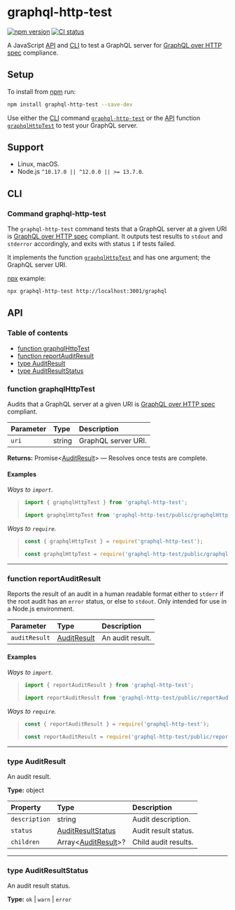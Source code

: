 # graphql-http-test

[![npm version](https://badgen.net/npm/v/graphql-http-test)](https://npm.im/graphql-http-test) [![CI status](https://github.com/jaydenseric/graphql-http-test/workflows/CI/badge.svg)](https://github.com/jaydenseric/graphql-http-test/actions)

A JavaScript [API](#api) and [CLI](#cli) to test a GraphQL server for [GraphQL over HTTP spec](https://github.com/graphql/graphql-over-http) compliance.

## Setup

To install from [npm](https://npmjs.com) run:

```sh
npm install graphql-http-test --save-dev
```

Use either the [CLI](#cli) command [`graphql-http-test`](#command-graphql-http-test) or the [API](#api) function [`graphqlHttpTest`](#function-testgraphqlhttp) to test your GraphQL server.

## Support

- Linux, macOS.
- Node.js `^10.17.0 || ^12.0.0 || >= 13.7.0`.

## CLI

### Command graphql-http-test

The `graphql-http-test` command tests that a GraphQL server at a given URI is [GraphQL over HTTP spec](https://github.com/graphql/graphql-over-http) compliant. It outputs test results to `stdout` and `stderror` accordingly, and exits with status `1` if tests failed.

It implements the function [`graphqlHttpTest`](#function-testgraphqlhttp) and has one argument; the GraphQL server URI.

[npx](https://npm.im/npx) example:

```sh
npx graphql-http-test http://localhost:3001/graphql
```

## API

### Table of contents

- [function graphqlHttpTest](#function-graphqlhttptest)
- [function reportAuditResult](#function-reportauditresult)
- [type AuditResult](#type-auditresult)
- [type AuditResultStatus](#type-auditresultstatus)

### function graphqlHttpTest

Audits that a GraphQL server at a given URI is [GraphQL over HTTP spec](https://github.com/graphql/graphql-over-http) compliant.

| Parameter | Type   | Description         |
| :-------- | :----- | :------------------ |
| `uri`     | string | GraphQL server URI. |

**Returns:** Promise&lt;[AuditResult](#type-auditresult)> — Resolves once tests are complete.

#### Examples

_Ways to `import`._

> ```js
> import { graphqlHttpTest } from 'graphql-http-test';
> ```
>
> ```js
> import graphqlHttpTest from 'graphql-http-test/public/graphqlHttpTest.js';
> ```

_Ways to `require`._

> ```js
> const { graphqlHttpTest } = require('graphql-http-test');
> ```
>
> ```js
> const graphqlHttpTest = require('graphql-http-test/public/graphqlHttpTest');
> ```

---

### function reportAuditResult

Reports the result of an audit in a human readable format either to `stderr` if the root audit has an `error` status, or else to `stdout`. Only intended for use in a Node.js environment.

| Parameter     | Type                             | Description      |
| :------------ | :------------------------------- | :--------------- |
| `auditResult` | [AuditResult](#type-auditresult) | An audit result. |

#### Examples

_Ways to `import`._

> ```js
> import { reportAuditResult } from 'graphql-http-test';
> ```
>
> ```js
> import reportAuditResult from 'graphql-http-test/public/reportAuditResult.js';
> ```

_Ways to `require`._

> ```js
> const { reportAuditResult } = require('graphql-http-test');
> ```
>
> ```js
> const reportAuditResult = require('graphql-http-test/public/reportAuditResult');
> ```

---

### type AuditResult

An audit result.

**Type:** object

| Property | Type | Description |
| :-- | :-- | :-- |
| `description` | string | Audit description. |
| `status` | [AuditResultStatus](#type-auditresultstatus) | Audit result status. |
| `children` | Array&lt;[AuditResult](#type-auditresult)>? | Child audit results. |

---

### type AuditResultStatus

An audit result status.

**Type:** `ok` | `warn` | `error`
